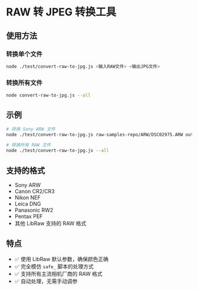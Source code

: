 # RAW 转 JPEG 转换工具

## 使用方法

### 转换单个文件
```bash
node ./test/convert-raw-to-jpg.js <输入RAW文件> <输出JPG文件>
```

### 转换所有文件
```bash
node convert-raw-to-jpg.js --all
```

## 示例

```bash
# 转换 Sony ARW 文件
node ./test/convert-raw-to-jpg.js raw-samples-repo/ARW/DSC02975.ARW output/sony_photo.jpg

# 转换所有 RAW 文件
node ./test/convert-raw-to-jpg.js --all
```

## 支持的格式

- Sony ARW
- Canon CR2/CR3
- Nikon NEF
- Leica DNG
- Panasonic RW2
- Pentax PEF
- 其他 LibRaw 支持的 RAW 格式

## 特点

- ✅ 使用 LibRaw 默认参数，确保颜色正确
- ✅ 完全模仿 `safe_` 脚本的处理方式
- ✅ 支持所有主流相机厂商的 RAW 格式
- ✅ 自动处理，无需手动调参
